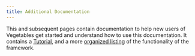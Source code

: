 ```yaml
---
title: Additional Documentation
---
```


This and subsequent pages contain documentation to help new users of Vegetables get started and understand how to use this documentation.
It contains a [Tutorial], and a more [organized listing] of the functionality of the framework.

[Tutorial]: ./Tutorial.html
[organized listing]: ./Organized_Listing.html
